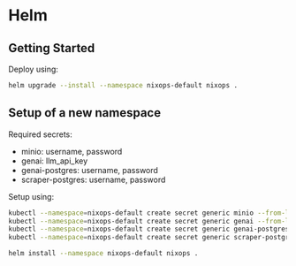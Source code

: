 # Helm

## Getting Started
Deploy using:
```bash
helm upgrade --install --namespace nixops-default nixops .
```


## Setup of a new namespace

Required secrets:
- minio: username, password
- genai: llm_api_key
- genai-postgres: username, password
- scraper-postgres: username, password

Setup using:
```bash
kubectl --namespace=nixops-default create secret generic minio --from-literal=username=... --from-literal=password=...
kubectl --namespace=nixops-default create secret generic genai --from-literal=llm_api_key=...
kubectl --namespace=nixops-default create secret generic genai-postgres --from-literal=username=... --from-literal=password=...
kubectl --namespace=nixops-default create secret generic scraper-postgres --from-literal=username=... --from-literal=password=...

helm install --namespace nixops-default nixops .
```
